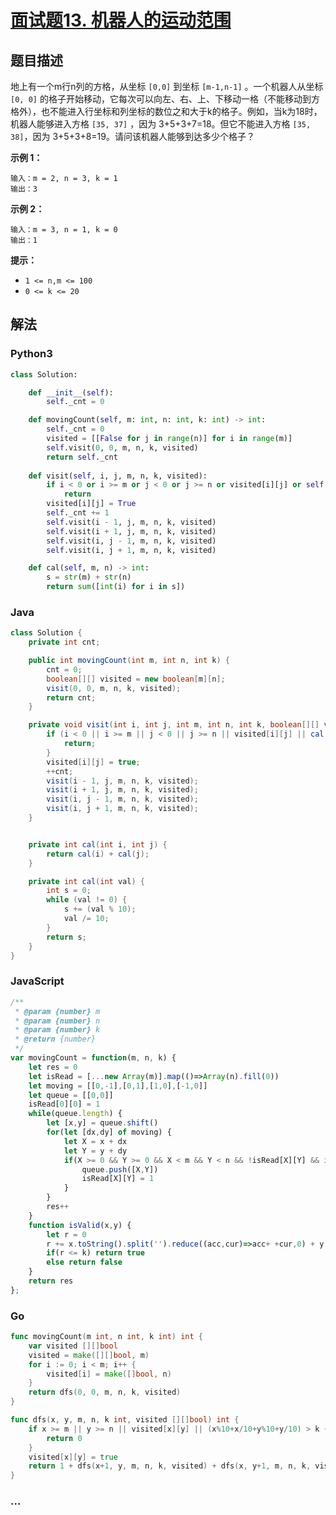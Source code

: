 # [面试题13. 机器人的运动范围](https://leetcode-cn.com/problems/ji-qi-ren-de-yun-dong-fan-wei-lcof/)

## 题目描述
地上有一个m行n列的方格，从坐标 `[0,0]` 到坐标 `[m-1,n-1]` 。一个机器人从坐标 `[0, 0]` 的格子开始移动，它每次可以向左、右、上、下移动一格（不能移动到方格外），也不能进入行坐标和列坐标的数位之和大于k的格子。例如，当k为18时，机器人能够进入方格 `[35, 37]` ，因为 3+5+3+7=18。但它不能进入方格 `[35, 38]`，因为 3+5+3+8=19。请问该机器人能够到达多少个格子？

**示例 1：**

```
输入：m = 2, n = 3, k = 1
输出：3
```

**示例 2：**

```
输入：m = 3, n = 1, k = 0
输出：1
```

**提示：**

- `1 <= n,m <= 100`
- `0 <= k <= 20`

## 解法
<!-- tabs:start -->

### **Python3**
```python
class Solution:

    def __init__(self):
        self._cnt = 0

    def movingCount(self, m: int, n: int, k: int) -> int:
        self._cnt = 0
        visited = [[False for j in range(n)] for i in range(m)]
        self.visit(0, 0, m, n, k, visited)
        return self._cnt
    
    def visit(self, i, j, m, n, k, visited):
        if i < 0 or i >= m or j < 0 or j >= n or visited[i][j] or self.cal(i, j) > k:
            return
        visited[i][j] = True
        self._cnt += 1
        self.visit(i - 1, j, m, n, k, visited)
        self.visit(i + 1, j, m, n, k, visited)
        self.visit(i, j - 1, m, n, k, visited)
        self.visit(i, j + 1, m, n, k, visited)

    def cal(self, m, n) -> int:
        s = str(m) + str(n)
        return sum([int(i) for i in s])
```

### **Java**
```java
class Solution {
    private int cnt;

    public int movingCount(int m, int n, int k) {
        cnt = 0;
        boolean[][] visited = new boolean[m][n];
        visit(0, 0, m, n, k, visited);
        return cnt;
    }

    private void visit(int i, int j, int m, int n, int k, boolean[][] visited) {
        if (i < 0 || i >= m || j < 0 || j >= n || visited[i][j] || cal(i, j) > k) {
            return;
        }
        visited[i][j] = true;
        ++cnt;
        visit(i - 1, j, m, n, k, visited);
        visit(i + 1, j, m, n, k, visited);
        visit(i, j - 1, m, n, k, visited);
        visit(i, j + 1, m, n, k, visited);
    }


    private int cal(int i, int j) {
        return cal(i) + cal(j);
    }

    private int cal(int val) {
        int s = 0;
        while (val != 0) {
            s += (val % 10);
            val /= 10;
        }
        return s;
    }
}
```

### **JavaScript**
```js
/**
 * @param {number} m
 * @param {number} n
 * @param {number} k
 * @return {number}
 */
var movingCount = function(m, n, k) {
    let res = 0
    let isRead = [...new Array(m)].map(()=>Array(n).fill(0))
    let moving = [[0,-1],[0,1],[1,0],[-1,0]]
    let queue = [[0,0]]
    isRead[0][0] = 1
    while(queue.length) {
        let [x,y] = queue.shift()
        for(let [dx,dy] of moving) {
            let X = x + dx
            let Y = y + dy
            if(X >= 0 && Y >= 0 && X < m && Y < n && !isRead[X][Y] && isValid(X,Y)) {
                queue.push([X,Y])
                isRead[X][Y] = 1
            }
        }
        res++
    }
    function isValid(x,y) {
        let r = 0
        r += x.toString().split('').reduce((acc,cur)=>acc+ +cur,0) + y.toString().split('').reduce((acc,cur)=>acc+ +cur,0)
        if(r <= k) return true
        else return false
    }
    return res
};
```

### **Go**

```go
func movingCount(m int, n int, k int) int {
	var visited [][]bool
	visited = make([][]bool, m)
	for i := 0; i < m; i++ {
		visited[i] = make([]bool, n)
	}
	return dfs(0, 0, m, n, k, visited)
}

func dfs(x, y, m, n, k int, visited [][]bool) int {
	if x >= m || y >= n || visited[x][y] || (x%10+x/10+y%10+y/10) > k {
		return 0
	}
	visited[x][y] = true
	return 1 + dfs(x+1, y, m, n, k, visited) + dfs(x, y+1, m, n, k, visited)
}
```



### **...**

```

```

<!-- tabs:end -->
